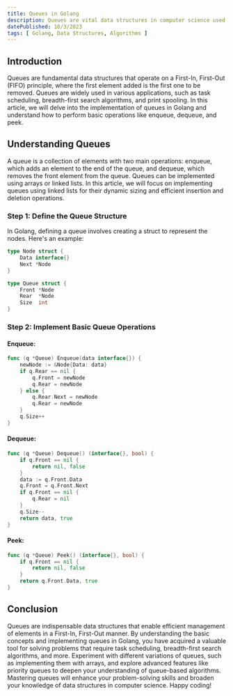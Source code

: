 ```yaml
---
title: Queues in Golang
description: Queues are vital data structures in computer science used for managing elements in a First-In, First-Out (FIFO) manner. In this article, we will explore the implementation of queues in Golang.
datePublished: 10/3/2023
tags: [ Golang, Data Structures, Algorithms ]
---
```


## Introduction

Queues are fundamental data structures that operate on a First-In, First-Out (FIFO) principle, where the first element added is the first one to be removed. Queues are widely used in various applications, such as task scheduling, breadth-first search algorithms, and print spooling. In this article, we will delve into the implementation of queues in Golang and understand how to perform basic operations like enqueue, dequeue, and peek.

## Understanding Queues

A queue is a collection of elements with two main operations: enqueue, which adds an element to the end of the queue, and dequeue, which removes the front element from the queue. Queues can be implemented using arrays or linked lists. In this article, we will focus on implementing queues using linked lists for their dynamic sizing and efficient insertion and deletion operations.

### Step 1: Define the Queue Structure

In Golang, defining a queue involves creating a struct to represent the nodes. Here's an example:

```go
type Node struct {
    Data interface{}
    Next *Node
}

type Queue struct {
    Front *Node
    Rear  *Node
    Size  int
}
```

### Step 2: Implement Basic Queue Operations

#### Enqueue:

```go
func (q *Queue) Enqueue(data interface{}) {
    newNode := &Node{Data: data}
    if q.Rear == nil {
        q.Front = newNode
        q.Rear = newNode
    } else {
        q.Rear.Next = newNode
        q.Rear = newNode
    }
    q.Size++
}
```

#### Dequeue:

```go
func (q *Queue) Dequeue() (interface{}, bool) {
    if q.Front == nil {
        return nil, false
    }
    data := q.Front.Data
    q.Front = q.Front.Next
    if q.Front == nil {
        q.Rear = nil
    }
    q.Size--
    return data, true
}
```

#### Peek:

```go
func (q *Queue) Peek() (interface{}, bool) {
    if q.Front == nil {
        return nil, false
    }
    return q.Front.Data, true
}
```

## Conclusion

Queues are indispensable data structures that enable efficient management of elements in a First-In, First-Out manner. By understanding the basic concepts and implementing queues in Golang, you have acquired a valuable tool for solving problems that require task scheduling, breadth-first search algorithms, and more. Experiment with different variations of queues, such as implementing them with arrays, and explore advanced features like priority queues to deepen your understanding of queue-based algorithms. Mastering queues will enhance your problem-solving skills and broaden your knowledge of data structures in computer science. Happy coding!